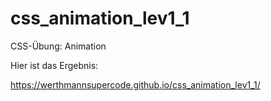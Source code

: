 # css_animation_lev1_1

CSS-Übung: Animation

Hier ist das Ergebnis:

https://werthmannsupercode.github.io/css_animation_lev1_1/
